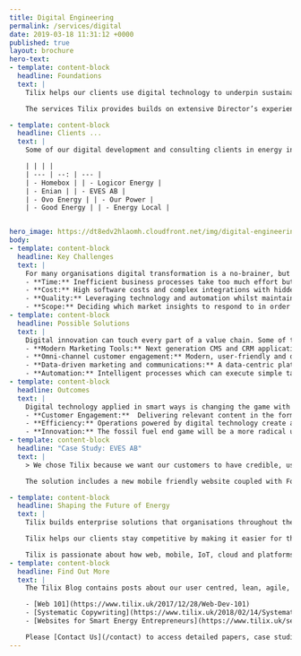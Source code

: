 ```yaml
---
title: Digital Engineering
permalink: /services/digital
date: 2019-03-18 11:31:12 +0000
published: true
layout: brochure
hero-text:
- template: content-block
  headline: Foundations
  text: |
    Tilix helps our clients use digital technology to underpin sustainable competitive advantage in the brave new world of smart energy.

    The services Tilix provides builds on extensive Director’s experience in architecting solutions for Royal Mail, RBS, VW, Man City FC, West Indies Cricket, the R&A etc.

- template: content-block
  headline: Clients ...
  text: |
    Some of our digital development and consulting clients in energy include:

    | | | |
    | --- | --: | --- |
    | - Homebox | | - Logicor Energy |
    | - Enian | | - EVES AB |
    | - Ovo Energy | | - Our Power |
    | - Good Energy | | - Energy Local |


hero_image: https://dt8edv2hlaomh.cloudfront.net/img/digital-engineering.png
body:
- template: content-block
  headline: Key Challenges
  text: |
    For many organisations digital transformation is a no-brainer, but it can be pretty hard to do. Some of the barriers in the way include:
    - **Time:** Inefficient business processes take too much effort but digital replacements don't appear overnight.
    - **Cost:** High software costs and complex integrations with hidden technical debt.
    - **Quality:** Leveraging technology and automation whilst maintaining the trust and loyalty of all stakeholders including customers, operatives and managers.
    - **Scope:** Deciding which market insights to respond to in order to strengthen customer relationships, reduce costs and increase sales.
- template: content-block
  headline: Possible Solutions
  text: |
    Digital innovation can touch every part of a value chain. Some of the most common themes are:
    - **Modern Marketing Tools:** Next generation CMS and CRM applications enabling a fully digital experience with all relevant management information easily accessible.
    - **Omni-channel customer engagement:** Modern, user-friendly and device independent digital customer interfaces that handle multiple customer touch points.
    - **Data-driven marketing and communications:** A data-centric platform that uses customer insights to target compelling communication and offers.
    - **Automation:** Intelligent processes which can execute simple tasks, route complex work to the right people and provide progress monitoring.
- template: content-block
  headline: Outcomes
  text: |
    Digital technology applied in smart ways is changing the game with new rules and possibilities that were unimaginable a few years ago. The key benefits include:
    - **Customer Engagement:**  Delivering relevant content in the format and on the device desired creates customers who buy more, promote more, and demonstrate more loyalty.
    - **Efficiency:** Operations powered by digital technology create a competitive advantage through superior productivity, quality and agility.
    - **Innovation:** The fossil fuel end game will be a more radical upheaval than we have seen in retail, music, newspapers, and finance. Digital enterprises are in pole position to challenge current business models in the global energy system.
- template: content-block
  headline: "Case Study: EVES AB"
  text: |
    > We chose Tilix because we want our customers to have credible, useful and engaging digital experiences with EVES. Not only will our new business systems showcase our work, it will enable the EVES team to better manage customer relationships and increase marketing ROI.” - **Martin Söderlind, Founder of EVES AB**

    The solution includes a new mobile friendly website coupled with Forestry CMS, Hubspot CRM and MailChimp campaign management. [Read more](https://www.tilix.uk/2018/09/28/evec-chooses-tilix).

- template: content-block
  headline: Shaping the Future of Energy
  text: |
    Tilix builds enterprise solutions that organisations throughout the energy industry use to address challenges and opportunities in customer engagement and running the back office.

    Tilix helps our clients stay competitive by making it easier for them to understand, control and access digital ways of working, communicating and innovating. By doing so, we accelerate the transition into an energy system that is cheap, clean and cheerful.

    Tilix is passionate about how web, mobile, IoT, cloud and platforms can be leveraged to transform customer experiences, back office processes and business models in the energy sector.
- template: content-block
  headline: Find Out More
  text: |
    The Tilix Blog contains posts about our user centred, lean, agile, partnership focussed and open source approach to Digital Engineering. For example:

    - [Web 101](https://www.tilix.uk/2017/12/28/Web-Dev-101)
    - [Systematic Copywriting](https://www.tilix.uk/2018/02/14/Systematic-Copywriting)
    - [Websites for Smart Energy Entrepreneurs](https://www.tilix.uk/services/2018/04/28/new-venture-website-design)

    Please [Contact Us](/contact) to access detailed papers, case studies, reference architectures and examples of a variety of digital engineering artefacts.
---
```

